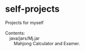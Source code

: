# self-projects
Projects for myself<br>
<br>
Contents:<br>
&emsp;java/jars/Mj.jar<br>
&emsp;&emsp;Mahjong Calculator and Examer.<br>
